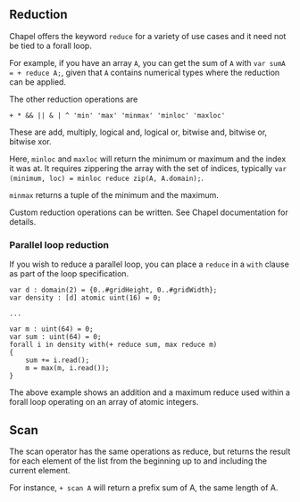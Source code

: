 ## Reduction

Chapel offers the keyword `reduce` for a variety of use cases and it need not be tied to a forall loop. 

For example, if you have an array `A`, you can get the sum of `A` with `var sumA = + reduce A;`, given that `A` contains numerical types where the reduction can be applied. 

The other reduction operations are 
    
    + * && || & | ^ 'min' 'max' 'minmax' 'minloc' 'maxloc'

These are add, multiply, logical and, logical or, bitwise and, bitwise or, bitwise xor. 

Here, `minloc` and `maxloc` will return the minimum or maximum and the index it was at. It requires zippering the array with the set of indices, typically `var (minimum, loc) = minloc reduce zip(A, A.domain);`.

`minmax` returns a tuple of the minimum and the maximum. 

Custom reduction operations can be written. See Chapel documentation for details. 

### Parallel loop reduction

If you wish to reduce a parallel loop, you can place a `reduce` in a `with` clause as part of the loop specification.

```chapel
var d : domain(2) = {0..#gridHeight, 0..#gridWidth};
var density : [d] atomic uint(16) = 0;

...

var m : uint(64) = 0;
var sum : uint(64) = 0;
forall i in density with(+ reduce sum, max reduce m) 
{
    sum += i.read();
    m = max(m, i.read());
}
```
The above example shows an addition and a maximum reduce used within a forall loop operating on an array of atomic integers. 

## Scan

The scan operator has the same operations as reduce, but returns the result for each element of the list from the beginning up to and including the current element.

For instance, `+ scan A` will return a prefix sum of A, the same length of A. 